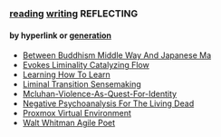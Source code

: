 ### [reading](/reading/) [writing](/writing/) REFLECTING 

#### by hyperlink or [generation](https://en.wikipedia.org/wiki/Natural_language_generation)

<ul><li><a href="/reflecting/between_buddhism_middle_way_and_japanese_ma.html">Between Buddhism Middle Way And Japanese Ma</a></li><li><a href="/reflecting/evokes_liminality_catalyzing_flow.html">Evokes Liminality Catalyzing Flow</a></li><li><a href="/reflecting/learning_how_to_learn.html">Learning How To Learn</a></li><li><a href="/reflecting/liminal_transition_sensemaking.html">Liminal Transition Sensemaking</a></li><li><a href="/reflecting/mcluhan-violence-as-quest-for-identity.html">Mcluhan-Violence-As-Quest-For-Identity</a></li><li><a href="/reflecting/negative_psychoanalysis_for_the_living_dead.html">Negative Psychoanalysis For The Living Dead</a></li><li><a href="/reflecting/proxmox_virtual_environment.html">Proxmox Virtual Environment</a></li><li><a href="/reflecting/walt_whitman_agile_poet.html">Walt Whitman Agile Poet</a></li></ul>